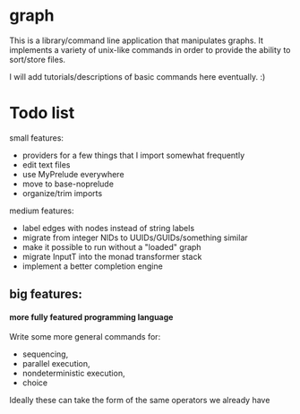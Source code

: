 # graph
This is a library/command line application that manipulates graphs.
It implements a variety of unix-like commands in order to provide the
ability to sort/store files.

I will add tutorials/descriptions of basic commands here eventually. :)

# Todo list
small features:
- providers for a few things that I import somewhat frequently
- edit text files
- use MyPrelude everywhere
- move to base-noprelude
- organize/trim imports

medium features:
- label edges with nodes instead of string labels
- migrate from integer NIDs to UUIDs/GUIDs/something similar
- make it possible to run without a "loaded" graph
- migrate InputT into the monad transformer stack
- implement a better completion engine

## big features:

#### more fully featured programming language

Write some more general commands for:
- sequencing,
- parallel execution,
- nondeterministic execution,
- choice

Ideally these can take the form of the same operators we already have
